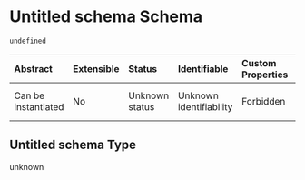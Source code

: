 # Untitled schema Schema

```txt
undefined
```



| Abstract            | Extensible | Status         | Identifiable            | Custom Properties | Additional Properties | Access Restrictions | Defined In                                                                                    |
| :------------------ | :--------- | :------------- | :---------------------- | :---------------- | :-------------------- | :------------------ | :-------------------------------------------------------------------------------------------- |
| Can be instantiated | No         | Unknown status | Unknown identifiability | Forbidden         | Allowed               | none                | [DAC-valid-1.json](../../../schemas/validation_tests/DAC-valid-1.json "open original schema") |

## Untitled schema Type

unknown

